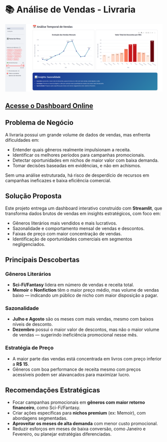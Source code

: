 # 📚 Análise de Vendas - Livraria
<img src="image.png" alt="alt text" width="800"/>

## [Acesse o Dashboard Online](https://dash-library-marketplace.streamlit.app/)


## Problema de Negócio

A livraria possui um grande volume de dados de vendas, mas enfrenta dificuldades em:

- Entender quais gêneros realmente impulsionam a receita.
- Identificar os melhores períodos para campanhas promocionais.
- Detectar oportunidades em nichos de maior valor com baixa demanda.
- Tomar decisões baseadas em evidências, e não em achismos.

Sem uma análise estruturada, há risco de desperdício de recursos em campanhas ineficazes e baixa eficiência comercial.

## Solução Proposta

Este projeto entrega um dashboard interativo construído com **Streamlit**, que transforma dados brutos de vendas em insights estratégicos, com foco em:

- Gêneros literários mais vendidos e mais lucrativos.
- Sazonalidade e comportamento mensal de vendas e descontos.
- Faixas de preço com maior concentração de vendas.
- Identificação de oportunidades comerciais em segmentos negligenciados.

## Principais Descobertas

### Gêneros Literários
- **Sci-Fi/Fantasy** lidera em número de vendas e receita total.
- **Memoir** e **Nonfiction** têm o maior preço médio, mas volume de vendas baixo — indicando um público de nicho com maior disposição a pagar.

### Sazonalidade
- **Julho e Agosto** são os meses com mais vendas, mesmo com baixos níveis de desconto.
- **Dezembro** possui o maior valor de descontos, mas não o maior volume de vendas — sugerindo ineficiência promocional nesse mês.

### Estratégia de Preço
- A maior parte das vendas está concentrada em livros com preço inferior a **R$ 15**.
- Gêneros com boa performance de receita mesmo com preços acessíveis podem ser alavancados para maximizar lucro.

## Recomendações Estratégicas

- Focar campanhas promocionais em **gêneros com maior retorno financeiro**, como Sci-Fi/Fantasy.
- Criar ações específicas para **nichos premium** (ex: Memoir), com abordagens segmentadas.
- **Aproveitar os meses de alta demanda** com menor custo promocional.
- Reduzir esforços em meses de baixa conversão, como Janeiro e Fevereiro, ou planejar estratégias diferenciadas.

